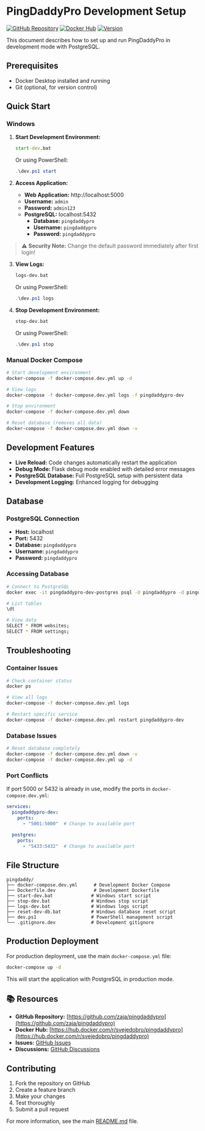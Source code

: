 # PingDaddyPro Development Setup

[![GitHub Repository](https://img.shields.io/badge/GitHub-Repository-blue?logo=github)](https://github.com/zaja/pingdaddypro)
[![Docker Hub](https://img.shields.io/badge/Docker%20Hub-svejedobro%2Fpingdaddypro-blue?logo=docker)](https://hub.docker.com/r/svejedobro/pingdaddypro)
[![Version](https://img.shields.io/badge/Version-1.0.3-green)](https://github.com/zaja/pingdaddypro)

This document describes how to set up and run PingDaddyPro in development mode with PostgreSQL.

## Prerequisites

- Docker Desktop installed and running
- Git (optional, for version control)

## Quick Start

### Windows

1. **Start Development Environment:**
   ```cmd
   start-dev.bat
   ```
   Or using PowerShell:
   ```powershell
   .\dev.ps1 start
   ```

2. **Access Application:**
   - **Web Application:** http://localhost:5000
   - **Username:** `admin`
   - **Password:** `admin123`
   - **PostgreSQL:** localhost:5432
     - **Database:** `pingdaddypro`
     - **Username:** `pingdaddypro`
     - **Password:** `pingdaddypro`

> ⚠️ **Security Note:** Change the default password immediately after first login!

3. **View Logs:**
   ```cmd
   logs-dev.bat
   ```
   Or using PowerShell:
   ```powershell
   .\dev.ps1 logs
   ```

4. **Stop Development Environment:**
   ```cmd
   stop-dev.bat
   ```
   Or using PowerShell:
   ```powershell
   .\dev.ps1 stop
   ```

### Manual Docker Compose

```bash
# Start development environment
docker-compose -f docker-compose.dev.yml up -d

# View logs
docker-compose -f docker-compose.dev.yml logs -f pingdaddypro-dev

# Stop environment
docker-compose -f docker-compose.dev.yml down

# Reset database (removes all data)
docker-compose -f docker-compose.dev.yml down -v
```

## Development Features

- **Live Reload:** Code changes automatically restart the application
- **Debug Mode:** Flask debug mode enabled with detailed error messages
- **PostgreSQL Database:** Full PostgreSQL setup with persistent data
- **Development Logging:** Enhanced logging for debugging

## Database

### PostgreSQL Connection
- **Host:** localhost
- **Port:** 5432
- **Database:** `pingdaddypro`
- **Username:** `pingdaddypro`
- **Password:** `pingdaddypro`

### Accessing Database
```bash
# Connect to PostgreSQL
docker exec -it pingdaddypro-dev-postgres psql -U pingdaddypro -d pingdaddypro

# List tables
\dt

# View data
SELECT * FROM websites;
SELECT * FROM settings;
```


## Troubleshooting

### Container Issues
```bash
# Check container status
docker ps

# View all logs
docker-compose -f docker-compose.dev.yml logs

# Restart specific service
docker-compose -f docker-compose.dev.yml restart pingdaddypro-dev
```

### Database Issues
```bash
# Reset database completely
docker-compose -f docker-compose.dev.yml down -v
docker-compose -f docker-compose.dev.yml up -d
```

### Port Conflicts
If port 5000 or 5432 is already in use, modify the ports in `docker-compose.dev.yml`:

```yaml
services:
  pingdaddypro-dev:
    ports:
      - "5001:5000"  # Change to available port
  
  postgres:
    ports:
      - "5433:5432"  # Change to available port
```

## File Structure

```
pingdaddy/
├── docker-compose.dev.yml      # Development Docker Compose
├── Dockerfile.dev              # Development Dockerfile
├── start-dev.bat              # Windows start script
├── stop-dev.bat               # Windows stop script
├── logs-dev.bat               # Windows logs script
├── reset-dev-db.bat           # Windows database reset script
├── dev.ps1                    # PowerShell management script
└── .gitignore.dev             # Development gitignore
```

## Production Deployment

For production deployment, use the main `docker-compose.yml` file:

```bash
docker-compose up -d
```

This will start the application with PostgreSQL in production mode.

## 📚 Resources

- **GitHub Repository:** [https://github.com/zaja/pingdaddypro](https://github.com/zaja/pingdaddypro)
- **Docker Hub:** [https://hub.docker.com/r/svejedobro/pingdaddypro](https://hub.docker.com/r/svejedobro/pingdaddypro)
- **Issues:** [GitHub Issues](https://github.com/zaja/pingdaddypro/issues)
- **Discussions:** [GitHub Discussions](https://github.com/zaja/pingdaddypro/discussions)

## Contributing

1. Fork the repository on GitHub
2. Create a feature branch
3. Make your changes
4. Test thoroughly
5. Submit a pull request

For more information, see the main [README.md](README.md) file.




